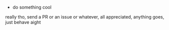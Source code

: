 * do something cool

really tho, send a PR or an issue or whatever, all appreciated, anything goes, just behave aight
